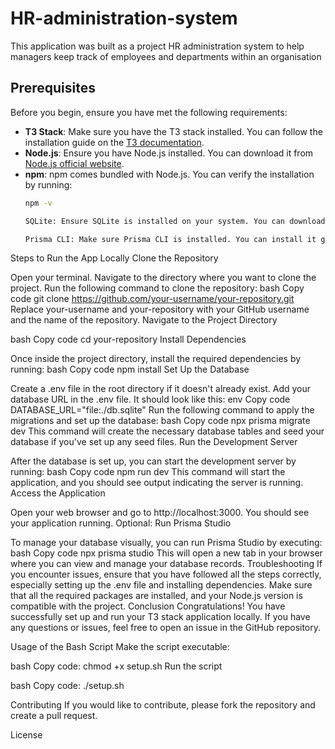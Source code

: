 # HR-administration-system
This application was built as a project HR administration system to help managers keep track of employees and departments within an organisation

## Prerequisites

Before you begin, ensure you have met the following requirements:

- **T3 Stack**: Make sure you have the T3 stack installed. You can follow the installation guide on the [T3 documentation](https://trpc.io/docs/installation).
- **Node.js**: Ensure you have Node.js installed. You can download it from [Node.js official website](https://nodejs.org/).
- **npm**: npm comes bundled with Node.js. You can verify the installation by running:
  ```bash
  npm -v
  
  SQLite: Ensure SQLite is installed on your system. You can download it from SQLite official website.

  Prisma CLI: Make sure Prisma CLI is installed. You can install it globally with the following command:

Steps to Run the App Locally
Clone the Repository

Open your terminal.
Navigate to the directory where you want to clone the project.
Run the following command to clone the repository:
bash
Copy code
git clone https://github.com/your-username/your-repository.git
Replace your-username and your-repository with your GitHub username and the name of the repository.
Navigate to the Project Directory

bash
Copy code
cd your-repository
Install Dependencies

Once inside the project directory, install the required dependencies by running:
bash
Copy code
npm install
Set Up the Database

Create a .env file in the root directory if it doesn't already exist.
Add your database URL in the .env file. It should look like this:
env
Copy code
DATABASE_URL="file:./db.sqlite"
Run the following command to apply the migrations and set up the database:
bash
Copy code
npx prisma migrate dev
This command will create the necessary database tables and seed your database if you've set up any seed files.
Run the Development Server

After the database is set up, you can start the development server by running:
bash
Copy code
npm run dev
This command will start the application, and you should see output indicating the server is running.
Access the Application

Open your web browser and go to http://localhost:3000.
You should see your application running.
Optional: Run Prisma Studio

To manage your database visually, you can run Prisma Studio by executing:
bash
Copy code
npx prisma studio
This will open a new tab in your browser where you can view and manage your database records.
Troubleshooting
If you encounter issues, ensure that you have followed all the steps correctly, especially setting up the .env file and installing dependencies.
Make sure that all the required packages are installed, and your Node.js version is compatible with the project.
Conclusion
Congratulations! You have successfully set up and run your T3 stack application locally. If you have any questions or issues, feel free to open an issue in the GitHub repository.

Usage of the Bash Script
Make the script executable:

bash
Copy code: chmod +x setup.sh
Run the script 

bash
Copy code: ./setup.sh

Contributing
If you would like to contribute, please fork the repository and create a pull request.

License





  
